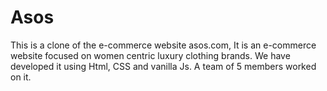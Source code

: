 # Asos
This is a clone of the e-commerce website asos.com, It is an e-commerce website focused on women centric luxury clothing brands.
We have developed it using Html, CSS and vanilla Js. A team of 5 members worked on it.
